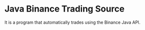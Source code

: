# Java Binance Trading Source 

It is a program that automatically trades using the Binance Java API.